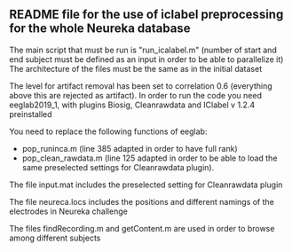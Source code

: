 ## README file for the use of iclabel preprocessing for the whole Neureka database

The main script that must be run is "run_icalabel.m"  (number of start and end subject must be defined as an input in order to be able to parallelize it)
The architecture of the files must be the same as in the initial dataset 


The level for artifact removal has been set to correlation 0.6 (everything above this are rejected as artifact).
In order to run the code you need eeglab2019_1, with plugins Biosig, Cleanrawdata and IClabel v 1.2.4 preinstalled

You need to replace the following functions of eeglab: 
  - pop_runinca.m   (line 385 adapted in order to have full rank)
  - pop_clean_rawdata.m  (line 125 adapted in order to be able to load the same preselected settings for Cleanrawdata plugin).

The file input.mat includes the preselected setting for Cleanrawdata plugin

The file neureca.locs includes the positions and different namings of the electrodes in Neureka challenge

The files findRecording.m and getContent.m are used in order to browse among different subjects
